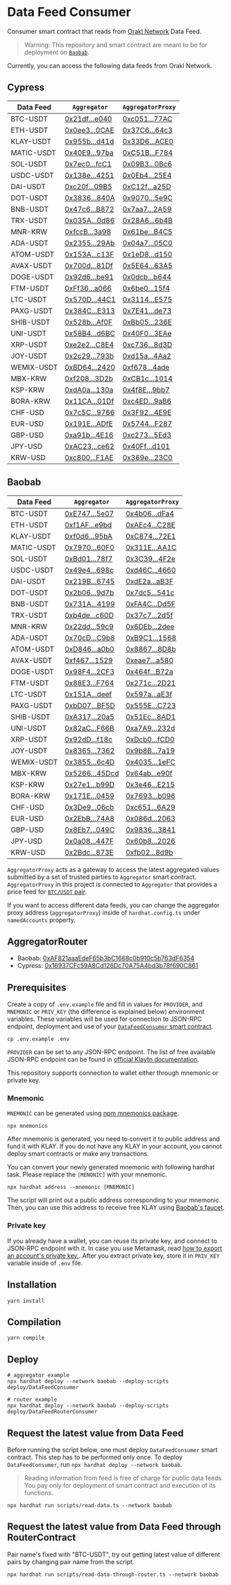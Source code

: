 # Data Feed Consumer

Consumer smart contract that reads from [Orakl Network](https://www.orakl.network) Data Feed.

> Warning: This repository and smart contract are meant to be for deployment on [`Baobab`](https://docs.klaytn.foundation/misc/faq#what-is-cypress-what-is-baobab).

Currently, you can access the following data feeds from Orakl Network.

## Cypress

| Data Feed  | `Aggregator`                                                                                | `AggregatorProxy`                                                                           |
| ---------- | ------------------------------------------------------------------------------------------- | ------------------------------------------------------------------------------------------- |
| BTC-USDT   | [0x21df...e040](https://klaytnfinder.io/account/0x21df0fDC25cd276FAec7a081159788a2Ec52e040) | [0xc051...77AC](https://klaytnfinder.io/account/0xc0516486DD0837a8Dd6E502F9134Ff3c421377AC) |
| ETH-USDT   | [0x0ee3...0CAE](https://klaytnfinder.io/account/0x0ee317740EA515D02587393AA32CbB6686110CAE) | [0x37C6...64c3](https://klaytnfinder.io/account/0x37C637922D6F5F62e067588A75E9d59c26cd64c3) |
| KLAY-USDT  | [0x955b...d41d](https://klaytnfinder.io/account/0x955bd135ABBc0eB0D022556602112A9Ec456d41d) | [0x33D6...ACE0](https://klaytnfinder.io/account/0x33D6ee12D4ADE244100F09b280e159659fe0ACE0) |
| MATIC-USDT | [0x40E9...97ba](https://klaytnfinder.io/account/0x40E97db6E366eF067020A0d98FB3E427299397ba) | [0xC51B...F784](https://klaytnfinder.io/account/0xC51B1ec2e0a88c7156Af634cB46F83525F00F784) |
| SOL-USDT   | [0x7ec0...fcC1](https://klaytnfinder.io/account/0x7ec03AC011101eC050df4eEB9e3383608D81fcC1) | [0x09B3...0Bc6](https://klaytnfinder.io/account/0x09B387816847AB0702aFb4e4FfA43240dcA20Bc6) |
| USDC-USDT  | [0x138e...4251](https://klaytnfinder.io/account/0x138eAA152f9702076cEA9CB420Fa763049d44251) | [0x0Eb4...25E4](https://klaytnfinder.io/account/0x0Eb4cA5f008080191a7780101118b5a26e9925E4) |
| DAI-USDT   | [0xc20f...09B5](https://klaytnfinder.io/account/0xc20fA4a7Ba95Ec7E4CbB9458403365210EFa09B5) | [0xC12f...a25D](https://klaytnfinder.io/account/0xC12f7c66b3F192b074Ff883803bAb7571bd6a25D) |
| DOT-USDT   | [0x3836...840A](https://klaytnfinder.io/account/0x38362F1a2d7c223a132018505A35a87A63f7840A) | [0x9070...5e9C](https://klaytnfinder.io/account/0x90708e35E62dea8024dE3672Ca05a4626D5d5e9C) |
| BNB-USDT   | [0x47c6...B872](https://klaytnfinder.io/account/0x47c63Bca3Fa9D3eA7F9Bc7C48C14f691d50FB872) | [0x7aa7...2A59](https://klaytnfinder.io/account/0x7aa7bD1A2AD16527293200a4Fecc9548b2822A59) |
| TRX-USDT   | [0x035A...0d86](https://klaytnfinder.io/account/0x035A27A2797106Dc68606cA054dA5429750F0d86) | [0x28A6...6b4B](https://klaytnfinder.io/account/0x28A69574604E01c86C116Fe4C6EdE28CDbe66b4B) |
| MNR-KRW    | [0xfccB...3a98](https://klaytnfinder.io/account/0xfccB3925817e0dCFEE28343769Bbe203D8443a98) | [0x61be...B4C5](https://klaytnfinder.io/account/0x61be615807fC5306E1C691D290a422aF7995B4C5) |
| ADA-USDT   | [0x2355...29Ab](https://klaytnfinder.io/account/0x235587EA94b2fe15FfFf0577303E5F0Cf13C29Ab) | [0x04a7...05C0](https://klaytnfinder.io/account/0x04a77b347d1e0FD6FA9af328aB0232F3F2Be05C0) |
| ATOM-USDT  | [0x153A...c13F](https://klaytnfinder.io/account/0x153A604Ce0d3Fee619fb9A1F484d885001D1c13F) | [0x1eD8...d150](https://klaytnfinder.io/account/0x1eD814571AB8FA61F546dDb92125d22dc7dAd150) |
| AVAX-USDT  | [0x700d...81Df](https://klaytnfinder.io/account/0x700d467Ff6727D99409cBE13e1D3b24A4F8981Df) | [0x5E64...63A5](https://klaytnfinder.io/account/0x5E64449c9088Be970608856Fb817dAc364bf63A5) |
| DOGE-USDT  | [0x92d6...be91](https://klaytnfinder.io/account/0x92d6e3893B8853184D167780c7eB0D784F0ebe91) | [0x0dcb...b644](https://klaytnfinder.io/account/0x0dcb00FBDd314dbd524927D769cd2da0092Ab644) |
| FTM-USDT   | [0xFf36...a066](https://klaytnfinder.io/account/0xFf369500111F0CE541A67D84bCB326604099a066) | [0x6be0...15f4](https://klaytnfinder.io/account/0x6be0DA4Fc7b9ffB1254EA118ee2a8Fa018DB15f4) |
| LTC-USDT   | [0x570D...44C1](https://klaytnfinder.io/account/0x570D233652001fEaE9Ee1D859D51BdA9221444C1) | [0x3114...E575](https://klaytnfinder.io/account/0x31144fAac15241aB56434740ea8C32F626DDE575) |
| PAXG-USDT  | [0x384C...E313](https://klaytnfinder.io/account/0x384C4A7ee7B8Ef8D6a46E2f262581632EF06E313) | [0x7E41...de73](https://klaytnfinder.io/account/0x7E418fE88A22Dbb71bb81979A0d54EF4e8Fade73) |
| SHIB-USDT  | [0x528b...Af0F](https://klaytnfinder.io/account/0x528bb9cc2dCfDd98F712A60B54120fa4F63aAf0F) | [0xBb05...236E](https://klaytnfinder.io/account/0xBb05a3cbe50cF725be9302539bFA502F78D4236E) |
| UNI-USDT   | [0x58B4...d6BC](https://klaytnfinder.io/account/0x58B40391BC5bF647EB8Aa2CEF426950fC644d6BC) | [0x40F0...3EAe](https://klaytnfinder.io/account/0x40F0Ef1d120526712cf3AF77CF14348b19b83EAe) |
| XRP-USDT   | [0xe2e2...C8E4](https://klaytnfinder.io/account/0xe2e2D78eF5ec2158AFf05472C8C65fdB994AC8E4) | [0xc736...8d3D](https://klaytnfinder.io/account/0xc73665899A0b82f10D40Ea072C7A3a6F3a1c8d3D) |
| JOY-USDT   | [0x2c29...793b](https://klaytnfinder.io/account/0x2c293dbe54eCfbE3104cf57C526A7d468ec6793b) | [0xd15a...4Aa2](https://klaytnfinder.io/account/0xd15aD2c20a9Ef664744FB0Ad11E5F78b09D44Aa2) |
| WEMIX-USDT | [0xBD64...2420](https://klaytnfinder.io/account/0xBD647a9Bd234BBE8974084b10C34f4556bC32420) | [0xf678...4ade](https://klaytnfinder.io/account/0xf67882c83deb1b537CFbC4c9A797E8b536464ade) |
| MBX-KRW    | [0xf208...3D2b](https://klaytnfinder.io/account/0xf2080d94C9d96Ddcc04A6A34D19f83192adD3D2b) | [0xCB1c...1014](https://klaytnfinder.io/account/0xCB1ce544Fdf03875CA1F269d6fEAA09488271014) |
| KSP-KRW    | [0xdA0a...130a](https://klaytnfinder.io/account/0xdA0a769d8548FF387972a7Be3DC8eFD972f8130a) | [0x4f8E...9bb7](https://klaytnfinder.io/account/0x4f8E5adeB2914e62A196fefB8325337ED8a39bb7) |
| BORA-KRW   | [0x11CA...01Df](https://klaytnfinder.io/account/0x11CAdfb6B61b7912fA835E5A51F96fbFf30A01Df) | [0xc4ED...9aB6](https://klaytnfinder.io/account/0xc4ED7b2A57789ff945ea21D18d77757052c29aB6) |
| CHF-USD   | [0x7c5C...9766](https://klaytnfinder.io/account/0x7c5CcE6a52202103D124cf1b1AC105865Fcf9766) | [0x3F92...4E9E](https://klaytnfinder.io/account/0x3F92a8E460c89657FDcC4a3839C476413cE64E9E) |
| EUR-USD   | [0x191E...ADfE](https://klaytnfinder.io/account/0x191EFEc4693437428c8C62d9d60E4c83ABFCADfE) | [0x5744...F287](https://klaytnfinder.io/account/0x5744A305042c2591a21cc7c378bf2Cab855eF287) |
| GBP-USD   | [0xa91b...4E16](https://klaytnfinder.io/account/0xa91b8CeB2FbA32B7A845281a03d4C642bc7a4E16) | [0xc273...5Ed3](https://klaytnfinder.io/account/0xc2734F4c3Bf4E7c7673b86CB579013ea96295Ed3) |
| JPY-USD   | [0xAC23...ce62](https://klaytnfinder.io/account/0xAC23dA5A831005E574046eF6F5d3B2d842cDce62) | [0x40Ff...d101](https://klaytnfinder.io/account/0x40Ffd98968403078664FD27D9CF9aA8Ca527d101) |
| KRW-USD  | [0xc800...F1AE](https://klaytnfinder.io/account/0xc800eb1EAB9eB548Bf11eEfC010CDc08FCAaF1AE) | [0x369e...23C0](https://klaytnfinder.io/account/0x369eabfeFdF585D84A714E7989a361D623B523C0) |

## Baobab

| Data Feed  | `Aggregator`                                                                                       | `AggregatorProxy`                                                                                  |
| ---------- | -------------------------------------------------------------------------------------------------- | -------------------------------------------------------------------------------------------------- |
| BTC-USDT   | [0xE747...5e07](https://baobab.klaytnfinder.io/account/0xE747418f2fe0F5794c5105f718b59b283E1B5e07) | [0x4b06...dFa4](https://baobab.klaytnfinder.io/account/0x4b0687ce6eC3Fe6c019467c744D0C563643BdFa4) |
| ETH-USDT   | [0xf1AF...e9bd](https://baobab.klaytnfinder.io/account/0xf1AF997ffA9b43CcA41078d74C3F897DB998e9bd) | [0xAEc4...C28E](https://baobab.klaytnfinder.io/account/0xAEc43Fc8D4684b6A6577c3B18A1c1c6d3D55C28E) |
| KLAY-USDT  | [0xf0d6...95bA](https://baobab.klaytnfinder.io/account/0xf0d6Ccdd18B8A7108b901af872021109C27095bA) | [0xC874...72E1](https://baobab.klaytnfinder.io/account/0xC874f389A3F49C5331490145f77c4eFE202d72E1) |
| MATIC-USDT | [0x7970...60F0](https://baobab.klaytnfinder.io/account/0x7970d00F24e65F1BC757896e32Db820A8e9260F0) | [0x311E...AA1C](https://baobab.klaytnfinder.io/account/0x311Ec6D3a9db944aE0e92B083F1dbDe0cECcAA1C) |
| SOL-USDT   | [0xBd01...78f7](https://baobab.klaytnfinder.io/account/0xBd01EdC16597f68E03607ba4b941596729ec78f7) | [0x3C39...4F2e](https://baobab.klaytnfinder.io/account/0x3C39209e85c1a27f1B992Bcf3416f5fC84764F2e) |
| USDC-USDT  | [0x49e4...698c](https://baobab.klaytnfinder.io/account/0x49e47b1149149CAEc5384427E41A387Bbc17698c) | [0xd46C...4660](https://baobab.klaytnfinder.io/account/0xd46Ca83fdC20641ce2e225E930FBfb8CE8334660) |
| DAI-USDT   | [0x219B...6745](https://baobab.klaytnfinder.io/account/0x219BAD3A896964A2B28Ef4dE6Ae6E6D72B646745) | [0xdE2a...aB3F](https://baobab.klaytnfinder.io/account/0xdE2aA055F8DA4d2a4A5063b8736C8455AEa8aB3F) |
| DOT-USDT   | [0x2b06...9d7b](https://baobab.klaytnfinder.io/account/0x2b062807C6B3F8Ca5C366545d50aA19c114E9d7b) | [0x7dc5...541c](https://baobab.klaytnfinder.io/account/0x7dc55064b6ea6B75F8A73DC142707aAd0A37541c) |
| BNB-USDT   | [0x731A...4199](https://baobab.klaytnfinder.io/account/0x731A5AFB6e021579138Ea469B25C2ab46ff44199) | [0xFA4C...Dd5F](https://baobab.klaytnfinder.io/account/0xFA4CfAD7DBB1a0b3e85d0b736cf00289edDDDd5F) |
| TRX-USDT   | [0xb4de...c60D](https://baobab.klaytnfinder.io/account/0xb4de9C81eaA329E1E7161E9a235D795E29eec60D) | [0x37c7...2d5f](https://baobab.klaytnfinder.io/account/0x37c7Aac954e721eaBA28c58BeF496529Cde32d5f) |
| MNR-KRW    | [0x22dd...59c9](https://baobab.klaytnfinder.io/account/0x22ddDb9749cB5941DdEc5fD50B12CfDdB8E259c9) | [0x6DEb...2dee](https://baobab.klaytnfinder.io/account/0x6DEbE43FD00D3Dcc93D8695a3031fC8887242dee) |
| ADA-USDT   | [0x70cD...C9b8](https://baobab.klaytnfinder.io/account/0x70cDE6bE67486017C52215Ad5d6740ce8EaBC9b8) | [0xB9C1...1568](https://baobab.klaytnfinder.io/account/0xB9C1839A40cED59Fb9e55Eb52a3B8B7E62aF1568) |
| ATOM-USDT  | [0xD846...a0b0](https://baobab.klaytnfinder.io/account/0xD84659b5e6d7123e21ee80f13685D733a9a9a0b0) | [0x8867...8D8b](https://baobab.klaytnfinder.io/account/0x886703ebE4E18645B708b3fC9f528d2a9aed8D8b) |
| AVAX-USDT  | [0xf467...1529](https://baobab.klaytnfinder.io/account/0xf467B6cF8ED8c3E49c2ED5154b0Bf471c6911529) | [0xeae7...a580](https://baobab.klaytnfinder.io/account/0xeae732C571aEdB41d58Db5390D96691E6B54a580) |
| DOGE-USDT  | [0x98F4...2CF3](https://baobab.klaytnfinder.io/account/0x98F4BC9fE125c725423deda5418681aB7c8F2CF3) | [0x464f...B72a](https://baobab.klaytnfinder.io/account/0x464fBa38a41526fc61Ca6Ed2C9cD7B38d822B72a) |
| FTM-USDT   | [0x88E3...F764](https://baobab.klaytnfinder.io/account/0x88E3CD567754A0f5068aa4053F9887e97539F764) | [0x271c...2D21](https://baobab.klaytnfinder.io/account/0x271ce3EB7cb9124aEaa26D18E2c448b10f2C2D21) |
| LTC-USDT   | [0x151A...deef](https://baobab.klaytnfinder.io/account/0x151A407169e1B594fb26F002A4c3c9fc41f1deef) | [0x597a...aE3f](https://baobab.klaytnfinder.io/account/0x597a5ab68296d4dEC1296d8A96eFb3FC8b2BaE3f) |
| PAXG-USDT  | [0xbD07...BF5D](https://baobab.klaytnfinder.io/account/0xbD07592c082A40e25a78Fd6a3d9C075B2d36BF5D) | [0x555E...C723](https://baobab.klaytnfinder.io/account/0x555E072996d0335Ec63B448ddD507CB99379C723) |
| SHIB-USDT  | [0xA317...20a5](https://baobab.klaytnfinder.io/account/0xA317038414a275365ED4a085B786E83E761d20a5) | [0x51Ec...8AD1](https://baobab.klaytnfinder.io/account/0x51Ec645B728c6882D362677c90A6D51bb0998AD1) |
| UNI-USDT   | [0x82aC...F66B](https://baobab.klaytnfinder.io/account/0x82aC2966dD5843e718D0EaeC7108bb4778eeF66B) | [0xa7A9...232d](https://baobab.klaytnfinder.io/account/0xa7A93c5eaabD1c458522F00a53897D5f32Da232d) |
| XRP-USDT   | [0x92dD...f18c](https://baobab.klaytnfinder.io/account/0x92dD2d62513bC4811666C4EF27248E902e41f18c) | [0xDcb0...fCD0](https://baobab.klaytnfinder.io/account/0xDcb088788722198aaED3F4F7a396558eC98cfCD0) |
| JOY-USDT   | [0x8365...7362](https://baobab.klaytnfinder.io/account/0x836518342A3226479Ec448E18e1cc15ff2517362) | [0x9b8B...7a19](https://baobab.klaytnfinder.io/account/0x9b8B4Ea7c3934E278430fa9F9b83466fE9387a19) |
| WEMIX-USDT | [0x3855...6c4D](https://baobab.klaytnfinder.io/account/0x38555B4D36904538387334f1DC090825D0B36c4D) | [0x4035...1eFC](https://baobab.klaytnfinder.io/account/0x40353aCA7D7242C79f14443944114434E7581eFC) |
| MBX-KRW    | [0x5266...45Dcd](https://baobab.klaytnfinder.io/account/0x5266b74a8063E08E603BfBFC1eDE4D71B8245Dcd) | [0x64ab...e90f](https://baobab.klaytnfinder.io/account/0x64abc78320d92c350532336D6Fc51AFEe8A8e90f) |
| KSP-KRW    | [0x27e1...b99D](https://baobab.klaytnfinder.io/account/0x27e1255F2a0EA596992158A0bc838f43be34b99D) | [0x3e46...E215](https://baobab.klaytnfinder.io/account/0x3e4685BA1FD98D8eCBC3fc4beB8B4Abb04f7E215) |
| BORA-KRW   | [0x171E...0459](https://baobab.klaytnfinder.io/account/0x171E1001F74568100fBA86b98856759d73730459) | [0x7693...b096](https://baobab.klaytnfinder.io/account/0x769385f036a2AD77EC28e2db91Ca2feE96a0b096) |
| CHF-USD   | [0x3De9...06cb](https://baobab.klaytnfinder.io/account/0x3De93EB2891656884E6029D69E905170Bfe906cb) | [0xc651...6A29](https://baobab.klaytnfinder.io/account/0xc651f188566AD651ed990b792457fe1FDDE06A29) |
| EUR-USD   | [0x2EbB...74A8](https://baobab.klaytnfinder.io/account/0x2EbB9f5F0878b1A06Fb09B39565b74e39da474A8) | [0x086d...2063](https://baobab.klaytnfinder.io/account/0x086d60Ad6c00Ec96b3Aa3Ec42FB6F4eDA6D92063) |
| GBP-USD   | [0x8Eb7...049C](https://baobab.klaytnfinder.io/account/0x8Eb732F35e7182CDF658C2992DFCA2E66B58049C) | [0x9836...3841](https://baobab.klaytnfinder.io/account/0x9836bf21567D87b663fd0E1DF38bf17aACE93841) |
| JPY-USD   | [0x0a08...447F](https://baobab.klaytnfinder.io/account/0x0a08359bd058e6666bFf7aFA3409AbC144Fb447F) | [0x60b8...2026](https://baobab.klaytnfinder.io/account/0x60b84C725543Da01e168C085Ecd8389FB2a52026) |
| KRW-USD  | [0x2Bdc...873E](https://baobab.klaytnfinder.io/account/0x2Bdc1c8754265174e82ce8b6581eb722F6ae873E) | [0xfb02...8d9b](https://baobab.klaytnfinder.io/account/0xfb02629eC37e10C553a147daD1d3aA6f86608d9b) |

`AggregatorProxy` acts as a gateway to access the latest aggregated values submitted by a set of trusted parties to `Aggregator` smart contract.
`AggregatorProxy` in this project is connected to `Aggregator` that provides a price feed for [`BTC/USDT` pair](https://bisonai.github.io/orakl-config/adapter/btc-usdt.adapter.json).

If you want to access different data feeds, you can change the aggregator proxy address (`aggregatorProxy`) inside of `hardhat.config.ts` under `namedAccounts` property.

## AggregatorRouter

- Baobab: [0xAF821aaaEdeF65b3bC1668c0b910c5b763dF6354](https://baobab.klaytnfinder.io/account/0xAF821aaaEdeF65b3bC1668c0b910c5b763dF6354)
- Cypress: [0x16937CFc59A8Cd126Dc70A75A4bd3b78f690C861](https://www.klaytnfinder.io/account/0x16937CFc59A8Cd126Dc70A75A4bd3b78f690C861)

## Prerequisites

Create a copy of `.env.example` file and fill in values for `PROVIDER`, and `MNEMONIC` or `PRIV_KEY` (the difference is explained below) environment variables.
These variables will be used for connection to JSON-RPC endpoint, deployment and use of your [`DataFeedConsumer` smart contract](contracts/DataFeedConsumer.sol).

```shell
cp .env.example .env
```

`PROVIDER` can be set to any JSON-RPC endpoint.
The list of free available JSON-RPC endpoint can be found in [official Klaytn documentation](https://docs.klaytn.foundation/content/dapp/json-rpc/public-en#testnet-baobab-public-json-rpc-endpoints).

This repository supports connection to wallet either through mnemonic or private key.

### Mnemonic

`MNEMONIC` can be generated using [npm mnemonics package](https://www.npmjs.com/package/mnemonics).

```shell
npx mnemonics
```

After mnemonic is generated, you need to convert it to public address and fund it with KLAY.
If you do not have any KLAY in your account, you cannot deploy smart contracts or make any transactions.

You can convert your newly generated mnemonic with following hardhat task.
Please replace the `[MENONIC]` with your mnemonic.

```shell
npx hardhat address --mnemonic [MNEMONIC]
```

The script will print out a public address corresponding to your mnemonic.
Then, you can use this address to receive free KLAY using [Baobab's faucet](https://baobab.wallet.klaytn.foundation/faucet).

### Private key

If you already have a wallet, you can reuse its private key, and connect to JSON-RPC endpoint with it.
In case you use Metamask, read [how to export an account's private key.](https://metamask.zendesk.com/hc/en-us/articles/360015289632-How-to-export-an-account-s-private-key).
After you extract private key, store it in `PRIV_KEY` variable inside of `.env` file.

## Installation

```shell
yarn install
```

## Compilation

```shell
yarn compile
```

## Deploy

```shell
# aggregator example
npx hardhat deploy --network baobab --deploy-scripts deploy/DataFeedConsumer
```

```shell
# router example
npx hardhat deploy --network baobab --deploy-scripts deploy/DataFeedRouterConsumer
```

## Request the latest value from Data Feed

Before running the script below, one must deploy `DataFeedConsumer` smart contract.
This step has to be performed only once.
To deploy `DataFeedConsumer`, run `npx hardhat deploy --network baobab`.

> Reading information from feed is free of charge for public data feeds.
> You pay only for deployment of smart contract and execution of its functions.

```shell
npx hardhat run scripts/read-data.ts --network baobab
```

## Request the latest value from Data Feed through RouterContract

Pair name's fixed with "BTC-USDT", try out getting latest value of different pairs by changing pair name from the script.

```shell
npx hardhat run scripts/read-data-through-router.ts --network baobab
```
